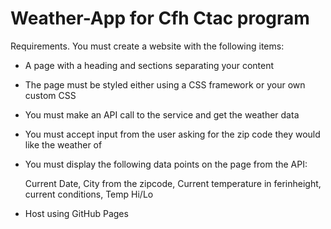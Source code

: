 # Weather-App for Cfh Ctac program
Requirements.
You must create a website with the following items:

- A page with a heading and sections separating your content

- The page must be styled either using a CSS framework or your own custom CSS

- You must make an API call to the service and get the weather data

- You must accept input from the user asking for the zip code they would like the weather of

- You must display the following data points on the page from the API:

    Current Date, City from the zipcode, Current temperature in ferinheight, current conditions, Temp Hi/Lo

- Host using GitHub Pages
